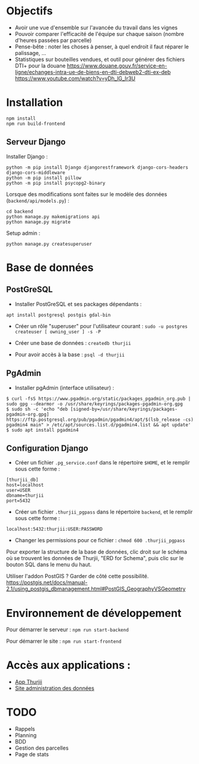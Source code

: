 # Objectifs

- Avoir une vue d'ensemble sur l'avancée du travail dans les vignes
- Pouvoir comparer l'efficacité de l'équipe sur chaque saison (nombre d'heures passées par parcelle)
- Pense-bête : noter les choses à penser, à quel endroit il faut réparer le palissage, ...
- Statistiques sur bouteilles vendues, et outil pour générer des fichiers DTI+ pour la douane
https://www.douane.gouv.fr/service-en-ligne/echanges-intra-ue-de-biens-en-dti-debweb2-dti-ex-deb
https://www.youtube.com/watch?v=yDh_lG_Ir3U

# Installation

```
npm install
npm run build-frontend
```

## Serveur Django

Installer Django :
```
python -m pip install Django djangorestframework django-cors-headers django-cors-middleware
python -m pip install pillow
python -m pip install psycopg2-binary
```

Lorsque des modifications sont faites sur le modèle des données (`backend/api/models.py`) :
```
cd backend
python manage.py makemigrations api
python manage.py migrate
```

Setup admin :
```
python manage.py createsuperuser
```

# Base de données

## PostGreSQL

- Installer PostGreSQL et ses packages dépendants :
```
apt install postgresql postgis gdal-bin
```

- Créer un rôle "superuser" pour l'utilisateur courant : `sudo -u postgres createuser [ owning_user ] -s -P`

- Créer une base de données : `createdb thurjii`

- Pour avoir accès à la base : `psql -d thurjii`

## PgAdmin

- Installer pgAdmin (interface utilisateur) :
```
$ curl -fsS https://www.pgadmin.org/static/packages_pgadmin_org.pub | sudo gpg --dearmor -o /usr/share/keyrings/packages-pgadmin-org.gpg
$ sudo sh -c 'echo "deb [signed-by=/usr/share/keyrings/packages-pgadmin-org.gpg] https://ftp.postgresql.org/pub/pgadmin/pgadmin4/apt/$(lsb_release -cs) pgadmin4 main" > /etc/apt/sources.list.d/pgadmin4.list && apt update'
$ sudo apt install pgadmin4
```

## Configuration Django

- Créer un fichier `.pg_service.conf` dans le répertoire `$HOME`, et le remplir sous cette forme :
```
[thurjii_db]
host=localhost
user=USER
dbname=thurjii
port=5432
```

- Créer un fichier `.thurjii_pgpass` dans le répertoire `backend`, et le remplir sous cette forme :
```
localhost:5432:thurjii:USER:PASSWORD
```
- Changer les permissions pour ce fichier : `chmod 600 .thurjii_pgpass`

Pour exporter la structure de la base de données, clic droit sur le schéma où se trouvent les données de Thurjii, "ERD for Schema", puis clic sur le bouton SQL dans le menu du haut.

Utiliser l'addon PostGIS ? Garder de côté cette possibilité. https://postgis.net/docs/manual-2.1/using_postgis_dbmanagement.html#PostGIS_GeographyVSGeometry

# Environnement de développement

Pour démarrer le serveur : `npm run start-backend`

Pour démarrer le site : `npm run start-frontend`

# Accès aux applications :
- [App Thurjii](http://localhost:8080)
- [Site administration des données](http://localhost:8081/admin)

# TODO
- Rappels
- Planning
- BDD
- Gestion des parcelles
- Page de stats